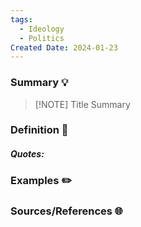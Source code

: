 ```yaml
---
tags:
  - Ideology
  - Politics
Created Date: 2024-01-23
---
```

### Summary 💡


> [!NOTE] Title
> Summary

### Definition 📖
##### Quotes:

### Examples ✏️

### Sources/References 🌐 
